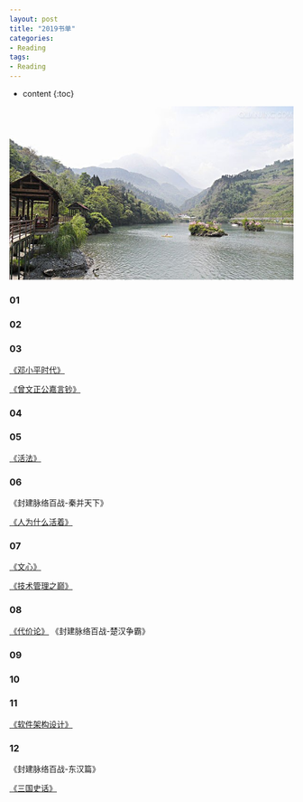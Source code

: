 ```yaml
---
layout: post
title: "2019书单"
categories: 
- Reading
tags:
- Reading
---
```


* content
{:toc}

![未来](/css/pics/2017-book-list.jpg)

### 01

### 02

### 03

[《邓小平时代》](https://book.douban.com/subject/20424526/)

[《曾文正公嘉言钞》](https://book.douban.com/subject/10734881/)

### 04

### 05

[《活法》](https://book.douban.com/subject/1269900/)

### 06

《封建脉络百战-秦并天下》

[《人为什么活着》](https://book.douban.com/subject/3598047/)

### 07

[《文心》](https://book.douban.com/subject/3284547/)

[《技术管理之巅》](https://book.douban.com/subject/26437231/)

### 08

[《代价论》](https://book.douban.com/subject/1049946/)
《封建脉络百战-楚汉争霸》

### 09

### 10

### 11

[《软件架构设计》](https://book.douban.com/subject/10797944/)

### 12

《封建脉络百战-东汉篇》

[《三国史话》](https://book.douban.com/subject/3787085/)


